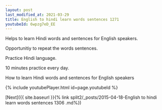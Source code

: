 ```yaml
---
layout: post
last_modified_at: 2021-03-29
title: English to hindi learn words sentences 1271 
youtubeId: 6wpzg7eD_EE
---
```

 
 
Helps to learn Hindi words and sentences for English speakers.

Opportunitiy to repeat the words sentences. 

Practice Hindi language. 
 
10 minutes practice every day. 
 
How to learn Hindi words and sentences for English speakers 
 
{% include youtubePlayer.html id=page.youtubeId %}
 
 
[Next]({{ site.baseurl }}{% link  split2/_posts/2015-04-18-English to hindi learn words sentences 1306 .md%})
 

